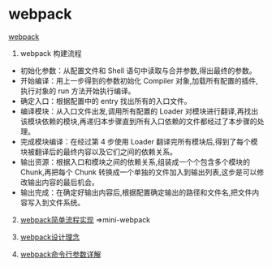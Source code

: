 <!--
 * @Author: TerryMin
 * @Date: 2022-09-24 14:28:01
 * @LastEditors: TerryMin
 * @LastEditTime: 2023-07-03 14:23:19
 * @Description: file not
-->

# webpack

[webpack](https://webpack.docschina.org/)

1. webpack 构建流程
 - 初始化参数：从配置文件和 Shell 语句中读取与合并参数,得出最终的参数。
 - 开始编译：用上一步得到的参数初始化 Compiler 对象,加载所有配置的插件,执行对象的 run 方法开始执行编译。
 - 确定入口：根据配置中的 entry 找出所有的入口文件。
 - 编译模块：从入口文件出发,调用所有配置的 Loader 对模块进行翻译,再找出该模块依赖的模块,再递归本步骤直到所有入口依赖的文件都经过了本步骤的处理。
 - 完成模块编译：在经过第 4 步使用 Loader 翻译完所有模块后,得到了每个模块被翻译后的最终内容以及它们之间的依赖关系。
 - 输出资源：根据入口和模块之间的依赖关系,组装成一个个包含多个模块的 Chunk,再把每个 Chunk 转换成一个单独的文件加入到输出列表,这步是可以修改输出内容的最后机会。
 - 输出完成：在确定好输出内容后,根据配置确定输出的路径和文件名,把文件内容写入到文件系统。

2. [webpack简单流程实现](https://juejin.cn/post/6844904038543130637?utm_source=gold_browser_extension#heading-17) =>mini-webpack


3. [webpack设计理念](https://juejin.cn/post/7170852747749621791?)


4. [webpack命令行参数详解](https://blog.csdn.net/victoryzn/article/details/81872718)
